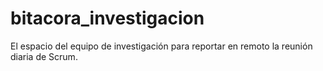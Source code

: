 # bitacora_investigacion
El espacio del equipo de investigación para reportar en remoto la reunión diaria de Scrum.
